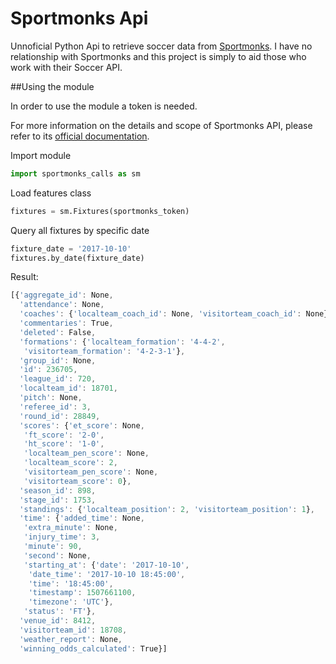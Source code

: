 # Sportmonks Api

Unnoficial Python Api to retrieve soccer data from [Sportmonks](https://sportmonks.com/).
I have no relationship with Sportmonks and this project is simply to aid those who work with their Soccer API.

##Using the module

In order to use the module a token is needed.

For more information on the details and scope of Sportmonks API, please refer to its [official documentation](https://sportmonks.com/sports/soccer/documentation).

Import module
```python
import sportmonks_calls as sm
```

Load features class
```python
fixtures = sm.Fixtures(sportmonks_token)
```

Query all fixtures by specific date
```python
fixture_date = '2017-10-10'
fixtures.by_date(fixture_date)
```

Result:
```javascript
[{'aggregate_id': None,
  'attendance': None,
  'coaches': {'localteam_coach_id': None, 'visitorteam_coach_id': None},
  'commentaries': True,
  'deleted': False,
  'formations': {'localteam_formation': '4-4-2',
   'visitorteam_formation': '4-2-3-1'},
  'group_id': None,
  'id': 236705,
  'league_id': 720,
  'localteam_id': 18701,
  'pitch': None,
  'referee_id': 3,
  'round_id': 28849,
  'scores': {'et_score': None,
   'ft_score': '2-0',
   'ht_score': '1-0',
   'localteam_pen_score': None,
   'localteam_score': 2,
   'visitorteam_pen_score': None,
   'visitorteam_score': 0},
  'season_id': 898,
  'stage_id': 1753,
  'standings': {'localteam_position': 2, 'visitorteam_position': 1},
  'time': {'added_time': None,
   'extra_minute': None,
   'injury_time': 3,
   'minute': 90,
   'second': None,
   'starting_at': {'date': '2017-10-10',
    'date_time': '2017-10-10 18:45:00',
    'time': '18:45:00',
    'timestamp': 1507661100,
    'timezone': 'UTC'},
   'status': 'FT'},
  'venue_id': 8412,
  'visitorteam_id': 18708,
  'weather_report': None,
  'winning_odds_calculated': True}]
```
